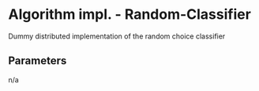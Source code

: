 # Algorithm impl. - Random-Classifier

Dummy distributed implementation of the random choice classifier

## Parameters

n/a
